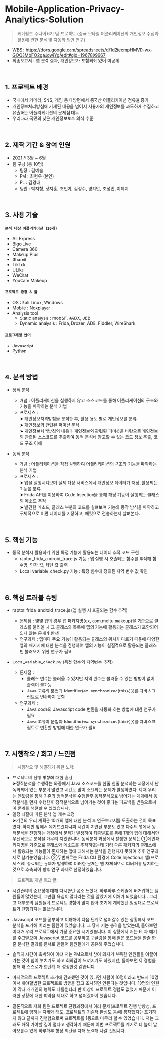 # Mobile-Application-Privacy-Analytics-Solution
>케이쉴드 주니어 6기 팀 프로젝트 (중국 모바일 어플리케이션의 개인정보 수집과 활용에 관한 분석 및 자동화 방안 연구)
- WBS : https://docs.google.com/spreadsheets/d/1d2tecmpHMVD-wx-GOQ8MbFO2gaJowiYg/edit#gid=1967809667
- 최종보고서 : 앱 분석 결과, 개인정보가 포함되어 있어 미공개
</br>

## 1. 프로젝트 배경
  - 국내에서 카메라, SNS, 게임 등 다방면에서 중국산 어플리케이션 점유율 증가
  - 개인정보처리방침에 기재된 내용을 넘어서 사용자의 개인정보를 과도하게 수집하고 유출하는 어플리케이션의 문제점 대두
  - 우리나라 국민의 낮은 개인정보보호 의식 수준

</br>

## 2. 제작 기간 & 참여 인원  
- 2021년 3월 ~ 6월  
- 팀 구성 (총 10명)
    - 팀장 : 길예슬 
    - PM : 최현우 (본인)   
    - PL : 김경태 
    - 팀원 : 박지형, 정지훈, 조민지, 김정수, 양지안, 조성민, 이혜지  
</br>

## 3. 사용 기술
#### `분석 대상 어플리케이션 (10개)`
  - Ali Express
  - Bigo Live
  - Camera 360
  - Makeup Plus
  - Shareit
  - TikTok
  - ULike
  - WeChat
  - YouCam Makeup

#### `프로젝트 환경 & 툴`  
  - OS : Kali Linux, Windows
  - Mobile : Noxplayer
  - Analysis tool 
      - Static analysis : mobSF, JADX, JEB     
      - Dynamic analysis : Frida, Drozer, ADB, Fiddler, WireShark   
   
#### `프로그래밍 언어`
  - Javascript
  - Python

</br>


## 4. 분석 방법
  - 정적 분석 
    - 개념 : 어플리케이션을 실행하지 않고 소스 코드를 통해 어플리케이션의 구조와 기능을 파악하는 분석 기법
    - 프로세스 :  
      ➤ 개인정보처리방침을 분석한 후, 활용 용도 별로 개인정보를 분류  
      ➤ 개인정보와 관련된 퍼미션 분석  
      ➤ 개인정보처리방침의 내용과 개인정보와 관련된 퍼미션을 바탕으로 개인정보와 관련된 소스코드를 추출하여 동적 분석에 참고할 수 있는 코드 정보 추출, 코드 구조 이해

  - 동적 분석 
    - 개념 : 어플리케이션을 직접 실행하여 어플리케이션의 구조와 기능을 파악하는 분석 기법
    - 프로세스 :  
      ➤ 앱을 실행시켜보며 실제 대상 서비스에서 개인정보 데이터가 저장, 활용되는 기능을 분류  
      ➤ Frida API를 이용하여 Code Injection을 통해 해당 기능이 실행되는 클래스와 메소드 추적  
      ➤ 발견한 메소드, 클래스 부분의 코드를 살펴보며 기능의 동작 방식을 파악하고 구체적으로 어떤 데이터를 저장하고, 패킷으로 전송하는지 살펴본다.

</br>

## 5. 핵심 기능
  - 동적 분석시 활용하기 위한 특정 기능에 활용되는 데이터 추적 코드 구현
    - raptor_frida_android_trace.js 기능 : 앱 실행 시 호출되는 함수를 추적해 함수명, 인자 값, 리턴 값 출력
    - Local_variable_check.py 기능 : 특정 함수에 정의된 지역 변수 값 확인
</br>

## 6. 핵심 트러블 슈팅
  - raptor_frida_android_trace.js (앱 실행 시 호출되는 함수 추적)
    - 문제점 : 몇몇 앱의 경우 앱 패키지명(ex, com.meitu.makeup)을 기준으로 클래스를 불러올 시 그 클래스의 목록에 앱의 기능에 활용되는 클래스가 포함되어 있지 않는 문제가 발생
    - 연구과제 : 앱마다 주요 기능이 활용되는 클래스의 위치가 다르기 때문에 다양한 앱의 패키지에 대한 분석을 진행하여 앱의 기능이 실질적으로 활용되는 클래스만 불러오기 위한 연구가 필요
  
  - Local_variable_check.py (특정 함수의 지역변수 추적)
    - 문제점 :
      - 클래스 변수는 불러올 수 있지만 지역 변수는 불러올 수 있는 방법이 없어 출력이 불가능 
      - Java 고유의 문법과 Identifier(ex. synchronized(this){ })를 자바스크립트로 변환하지 못함
    - 연구과제 : 
      - Java code의 Javascript code 변환을 자동화 하는 방법에 대한 연구가 필요
      - Java 고유의 문법과 Identifier(ex. synchronized(this){ })를 자바스크립트로 변환할 방법에 대한 연구가 필요

</br>

## 7. 시행착오 / 회고 / 느낀점
>시행착오 및 해결하기 위한 노력:  
 - 프로젝트의 진행 방향에 대한 혼선  
   ➤정적분석을 수행하는 와중에서 Java 소스코드를 한줄 한줄 분석하는 과정에서 난독화되어 있는 부분이 많았고 시간도 많이 소요되는 문제가 발생하였다. 이때 우리는 멘토링을 통해 기존의 정적분석을 수행한후 동적분석으로 넘어가는 계획에서 동적분석을 먼저 수행한후 정적분석으로 넘어가는 것이 좋다는 피드백을 받음으로써 이 문제를 해결할 수 있었습니다.
 - 일정 차질에 따른 분석 앱 개수 조정   
   ➤기존의 우리 계획은 10개의 앱에 대한 분석 후 연구보고서를 도출하는 것이 목표였다. 하지만 앞에서 얘기드렸다시피 시간이 지연된 부분도 있고 다수의 앱에서 동적분석을 진행하는 과정에서 문제가 발생하여 최종발표를 위해 1개의 앱에 대해서만 우선적으로 분석을 마무리 지었습니다. 
   동적분석 과정에서 발생한 문제는 ①메인패키지명을 기준으로 클래스와 메소드를 추적하였는데 기타 다른 패키지의 클래스에서 활용되는 기능들이 존재하는 앱에 대해서는 분석을 진행하지 못하여 추후 연구과제로 남겨놓았습니다. ②두번째로는 Frida CLI 환경에 Code Injection시 앱(프로세스)이 종료되는 문제가 발생하여 이러한 문제는 앱 자체적으로 디버거를 탐지하는 것으로 추측되어 향후 연구 과제로 선정하였습니다.     

>프로젝트 개발 회고 글:  
 - 시간관리의 중요성에 대해 다시한번 몸소 느꼈다. 하루하루 스케줄에 버거워하는 팀원들이 많았는데, 그만큼 욕심이 많다라는 것을 알았기에 이해가 되었습니다.. 그리고 대부분의 팀원들이 프로젝트 경험이 많지 않아 초기에 계획했던 일정대로 프로젝트가 진행되지는 않았습니다.
  
 - Javascript 코드를 공부하고 이해해야 다음 단계로 넘어갈수 있는 상황에서 코드 분석을 포기해 버리는 팀원이 있었습니다.
그 당시 저는 충격을 받았는데, 돌아보면 이때가 우리 프로젝트에서 가장 중요한 시기였습니다.
이 상황에서 저는 PL과 얘기를 주고받으며 Javascript 코드를 공부하고 구글링을 통해 얻은 코드들을 한줄 한줄 분석한 결과를 문서로 만들어 팀원들에게 공유해 주었습니다.

 - 솔직히 시간이 촉박하여 이떄 저는 PM으로서 참여 의지가 부족한 인원들을 이끌어가는 것이 힘이 부치기도 하고 회의감이 느껴지기도 하였지만, 돌아보면 이 경험을 통해 내 스스로가 한단계 더 성장한것 같습니다.

 - 마지막으로 프로젝트 초기에 간과했던 것이 있다면 사람이 10명이라고 반드시 10명이서 해야할법한 프로젝트로 방향을 잡고 조사하면 안된다는 것입니다. 10명의 인원이 각자 개개인의 능력도 다를뿐더러 반 이상이 프로젝트 경험도 없었기 때문에 이러한 상황에 대한 파악을 제대로 하고 넘어갔어야 했습니다.

 - 결론적으로 저희 팀은 프로젝트 진행과정에서 여러 문제(프로젝트 진행 방향성, 프로젝트에 임하는 자세와 태도, 프로젝트의 기술적 완성도 등)에 봉착했지만 포기하지 않고 끝까지 진행함으로써 프로젝트를 1등으로 마무리 할 수 있었습니다.
저는 그래도 아직 가야할 길이 멀다고 생각하기 때문에 이번 프로젝트를 계기로 더 높이 날아오를수 있게 하루하루 항상 최선을 다해 노력해 나갈 것입니다.
